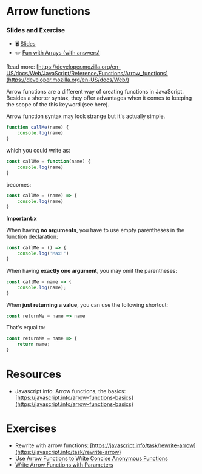 # Arrow functions

### Slides and Exercise
- 🖥  [Slides](https://docs.google.com/presentation/d/1MB9AaCyRVAjUNrixk78ezHAVR8d2IZyb44jXdCwxR-0/edit#slide=id.gc566285963_0_219)
- ✏️ [Fun with Arrays (with answers)](https://codesandbox.io/s/fun-with-arrays-with-answers-3p8tv?file=/src/App.js)

Read more: [https://developer.mozilla.org/en-US/docs/Web/JavaScript/Reference/Functions/Arrow_functions](https://developer.mozilla.org/en-US/docs/Web/)

Arrow functions are a different way of creating functions in JavaScript. Besides a shorter syntax, they offer advantages when it comes to keeping the scope of the this keyword (see here).

Arrow function syntax may look strange but it's actually simple.

```jsx
function callMe(name) {
	console.log(name)
}
```

which you could write as:

```jsx
const callMe = function(name) {
	console.log(name)
}
```

becomes:

```jsx
const callMe = (name) => {
	console.log(name)
}
```

**Important:x**

When having **no arguments**, you have to use empty parentheses in the function declaration:

```jsx
const callMe = () => {
	console.log('Max!')
}
```

When having **exactly one argument**, you may omit the parentheses:

```jsx
const callMe = name => {
	console.log(name);
}
```

When **just returning a value**, you can use the following shortcut:

```jsx
const returnMe = name => name
```

That's equal to:

```jsx
const returnMe = name => {
	return name;
}
```

# Resources

- Javascript.info: Arrow functions, the basics: [https://javascript.info/arrow-functions-basics](https://javascript.info/arrow-functions-basics)

# Exercises

- Rewrite with arrow functions: [https://javascript.info/task/rewrite-arrow](https://javascript.info/task/rewrite-arrow)
- [Use Arrow Functions to Write Concise Anonymous Functions](https://www.freecodecamp.org/learn/javascript-algorithms-and-data-structures/es6/use-arrow-functions-to-write-concise-anonymous-functions)
- [Write Arrow Functions with Parameters](https://www.freecodecamp.org/learn/javascript-algorithms-and-data-structures/es6/write-arrow-functions-with-parameters)
